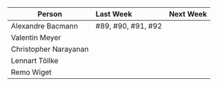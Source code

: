 
| Person                | Last Week          | Next Week |
|-----------------------|:-------------------|-----------|
| Alexandre Bacmann     | #89, #90, #91, #92 |           |
| Valentin Meyer        |                    |           |
| Christopher Narayanan |                    |           |
| Lennart Töllke        |                    |           |
| Remo Wiget            |                    |           |